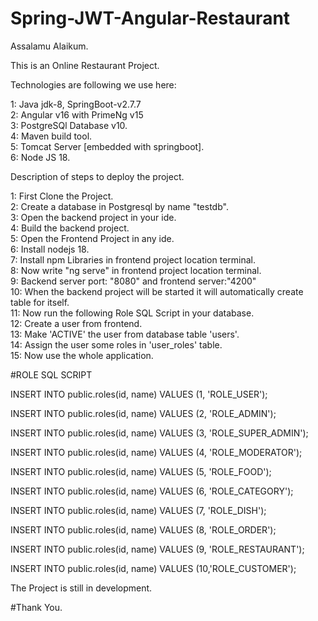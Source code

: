 # Spring-JWT-Angular-Restaurant
Assalamu  Alaikum.

This is an Online Restaurant Project.

Technologies are following we use here:

1: Java jdk-8, SpringBoot-v2.7.7 <br>
2: Angular v16 with PrimeNg v15 <br>
3: PostgreSQl Database v10.<br>
4: Maven build tool.<br>
5: Tomcat Server [embedded with springboot]. <br>
6: Node JS 18.

Description of steps to deploy the project.

1: First Clone the Project.<br>
2: Create a database in Postgresql by name "testdb".<br>
3: Open the backend project in your ide.<br>
4: Build the backend project.<br>
5: Open the Frontend Project in any ide. <br>
6: Install nodejs 18.<br>
7: Install npm Libraries in frontend project location terminal.<br>
8: Now write "ng serve" in frontend project location terminal.<br>
9: Backend server port: "8080" and frontend server:"4200"<br>
10: When the backend project will be started it will automatically create table for itself.<br>
11: Now run the following Role SQL Script in your database.<br>
12: Create a user from frontend.<br>
13: Make 'ACTIVE' the user from database table 'users'.<br>
14: Assign the user some roles in 'user_roles' table.<br>
15: Now use the whole application.<br>





#ROLE SQL SCRIPT

INSERT INTO public.roles(id, name) VALUES (1, 'ROLE_USER');

INSERT INTO public.roles(id, name) VALUES (2, 'ROLE_ADMIN');

INSERT INTO public.roles(id, name) VALUES (3, 'ROLE_SUPER_ADMIN');

INSERT INTO public.roles(id, name) VALUES (4, 'ROLE_MODERATOR');

INSERT INTO public.roles(id, name) VALUES (5, 'ROLE_FOOD');

INSERT INTO public.roles(id, name) VALUES (6, 'ROLE_CATEGORY');

INSERT INTO public.roles(id, name) VALUES (7, 'ROLE_DISH');

INSERT INTO public.roles(id, name) VALUES (8, 'ROLE_ORDER');

INSERT INTO public.roles(id, name) VALUES (9, 'ROLE_RESTAURANT');

INSERT INTO public.roles(id, name) VALUES (10,'ROLE_CUSTOMER');



The Project is still in development.

#Thank You.